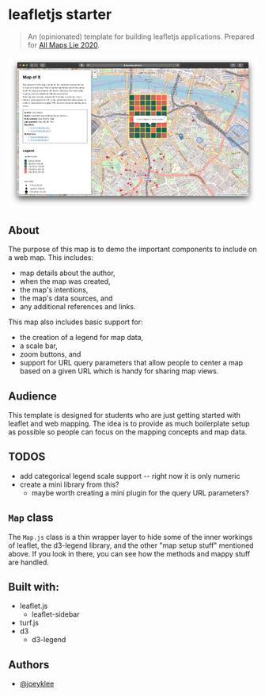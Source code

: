 # leafletjs starter
> An (opinionated) template for building leafletjs applications. Prepared for [All Maps Lie 2020](https://all-maps-lie-2020.netlify.com/#/).

![preview](/assets/preview.png)

## About

The purpose of this map is to demo the important components to include on a  web map. This includes:
*  map details about the author, 
*  when the map was created, 
*  the map's intentions, 
*  the map's data sources, and 
*  any additional references and links.

This map also includes basic support for: 
* the creation of a legend for map data, 
* a scale bar, 
* zoom buttons, and 
* support for URL query parameters that allow people to center a map based on a given URL which is handy for sharing map views.

## Audience 
This template is designed for students who are just getting started with leaflet and web mapping. The idea is to provide as much boilerplate setup as possible so people can focus on the mapping concepts and map data.

## TODOS

* add categorical legend scale support -- right now it is only numeric
* create a mini library from this?
  * maybe worth creating a mini plugin for the query URL parameters?


## `Map` class
The `Map.js` class is a thin wrapper layer to hide some of the inner workings of leaflet, the d3-legend library, and the other "map setup stuff" mentioned above. If you look in there, you can see how the methods and mappy stuff are handled.

## Built with:
* leaflet.js
  * leaflet-sidebar
* turf.js
* d3
  * d3-legend

## Authors
* [@joeyklee](https://github.com/joeyklee)
